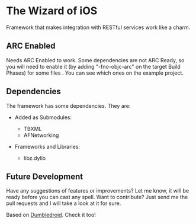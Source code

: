 The Wizard of iOS
=================

Framework that makes integration with RESTful services work like a charm.

ARC Enabled
-----------

Needs ARC Enabled to work. Some dependencies are not ARC Ready, so you will need to enable it (by adding "-fno-objc-arc" on the target Build Phases) for some files . You can see which ones on the example project.

Dependencies
------------

The framework has some dependencies. They are:

*	Added as Submodules:
	*	TBXML
	*	AFNetworking

*	Frameworks and Libraries:
	*	libz.dylib

Future Development
------------------

Have any suggestions of features or improvements? Let me know, it will be ready before you can cast any spell. Want to contribute? Just send me the pull requests and I will take a look at it for sure.


Based on [Dumbledroid](https://github.com/leocadiotine/Dumbledroid ). Check it too!
